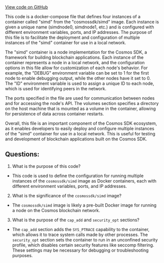 [View code on GitHub](https://github.com/cosmos/cosmos-sdk/blob/main/docker-compose.yml)

This code is a docker-compose file that defines four instances of a container called "simd" from the "cosmossdk/simd" image. Each instance is given a unique name (simdnode0, simdnode1, etc.) and is configured with different environment variables, ports, and IP addresses. The purpose of this file is to facilitate the deployment and configuration of multiple instances of the "simd" container for use in a local network.

The "simd" container is a node implementation for the Cosmos SDK, a framework for building blockchain applications. Each instance of the container represents a node in a local network, and the configuration options in this file allow for customization of each node's behavior. For example, the "DEBUG" environment variable can be set to 1 for the first node to enable debugging output, while the other nodes have it set to 0. The "ID" environment variable is used to assign a unique ID to each node, which is used for identifying peers in the network.

The ports specified in the file are used for communication between nodes and for accessing the node's API. The volumes section specifies a directory on the host machine that is mounted as a volume in the container, allowing for persistence of data across container restarts.

Overall, this file is an important component of the Cosmos SDK ecosystem, as it enables developers to easily deploy and configure multiple instances of the "simd" container for use in a local network. This is useful for testing and development of blockchain applications built on the Cosmos SDK.
## Questions: 
 1. What is the purpose of this code?
- This code is used to define the configuration for running multiple instances of the `cosmossdk/simd` image as Docker containers, each with different environment variables, ports, and IP addresses.

2. What is the significance of the `cosmossdk/simd` image?
- The `cosmossdk/simd` image is likely a pre-built Docker image for running a node on the Cosmos blockchain network.

3. What is the purpose of the `cap_add` and `security_opt` sections?
- The `cap_add` section adds the `SYS_PTRACE` capability to the container, which allows it to trace system calls made by other processes. The `security_opt` section sets the container to run in an unconfined security profile, which disables certain security features like seccomp filtering. These settings may be necessary for debugging or troubleshooting purposes.